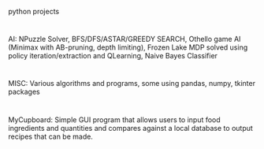  
python projects
#
AI: NPuzzle Solver, BFS/DFS/ASTAR/GREEDY SEARCH, Othello game AI (Minimax with AB-pruning, depth limiting), Frozen Lake MDP solved using policy iteration/extraction and QLearning, Naive Bayes Classifier
#
MISC: Various algorithms and programs, some using pandas, numpy, tkinter packages
#
MyCupboard: Simple GUI program that allows users to input food ingredients and quantities and compares against a local database to output recipes that can be made. 
